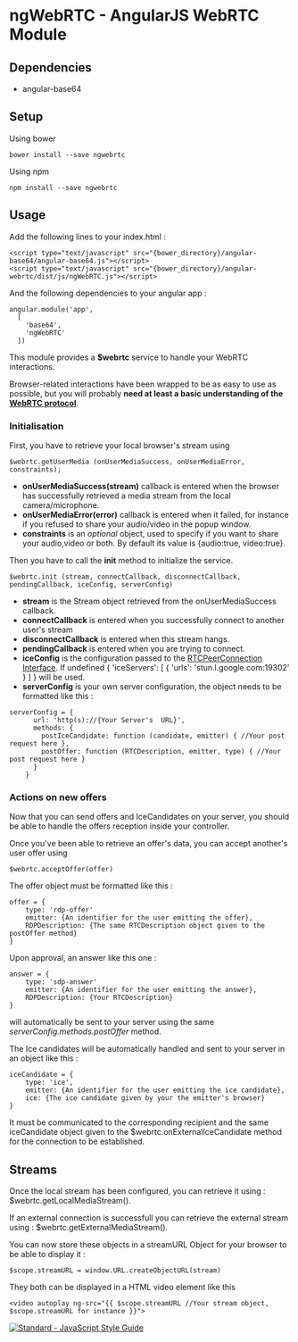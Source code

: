 # ngWebRTC - AngularJS WebRTC Module

## Dependencies

- angular-base64

## Setup

Using bower

```bower install --save ngwebrtc```

Using npm

```npm install --save ngwebrtc```

## Usage

Add the following lines to your index.html :
```
<script type="text/javascript" src="{bower_directory}/angular-base64/angular-base64.js"></script>
<script type="text/javascript" src="{bower_directory}/angular-webrtc/dist/js/ngWebRTC.js"></script>
```

And the following dependencies to your angular app : 

```
angular.module('app',
  [
    'base64',
    'ngWebRTC'
  ])
```

This module provides a **$webrtc** service to handle your WebRTC interactions.

Browser-related interactions have been wrapped to be as easy to use as possible, but you will probably **need at least a basic 
understanding of the [WebRTC protocol](https://www.w3.org/TR/webrtc)**.

### Initialisation

First, you have to retrieve your local browser's stream using 

```   
$webrtc.getUserMedia (onUserMediaSuccess, onUserMediaError, constraints);
```

- **onUserMediaSuccess(stream)** callback is entered when the browser has successfully retrieved a media stream from the local 
camera/microphone.
- **onUserMediaError(error)** callback is entered when it failed, for instance if you refused to share your audio/video 
in the popup window.
- **constraints** is an *optional* object, used to specify if you want to share your audio,video or both. By default its
value is {audio:true, video:true}.

Then you have to call the **init** method to initialize the service.

```
$webrtc.init (stream, connectCallback, disconnectCallback, pendingCallback, iceConfig, serverConfig)
```

- **stream** is the Stream object retrieved from the onUserMediaSuccess callback.
- **connectCallback** is entered when you successfully connect to another user's stream
- **disconnectCallback** is entered when this stream hangs.
- **pendingCallback** is entered when you are trying to connect.
- **iceConfig** is the configuration passed to the [RTCPeerConnection Interface](https://www.w3.org/TR/webrtc/#rtcpeerconnection-interface).
If undefined { 'iceServers': [ { 'urls': 'stun.l.google.com:19302' } ] } will be used.
- **serverConfig** is your own server configuration, the object needs to be formatted like this :
```
serverConfig = {
      url: 'http(s)://{Your Server's  URL}',
      methods: {
        postIceCandidate: function (candidate, emitter) { //Your post request here },
        postOffer: function (RTCDescription, emitter, type) { //Your post request here }
      }
    }
```

### Actions on new offers

Now that you can send offers and IceCandidates on your server, you should be able to handle the offers reception inside your controller.

Once you've been able to retrieve an offer's data, you can accept another's user offer using

```
$webrtc.acceptOffer(offer)
```

The offer object must be formatted like this : 
```
offer = {
    type: 'rdp-offer'
    emitter: {An identifier for the user emitting the offer},
    RDPDescription: {The same RTCDescription object given to the postOffer method}
}
```

Upon approval, an answer like this one  :
```
answer = {
    type: 'sdp-answer'
    emitter: {An identifier for the user emitting the answer},
    RDPDescription: {Your RTCDescription}
}
```

will automatically be sent to your server using the same *serverConfig.methods.postOffer* method.

The Ice candidates will be automatically handled and sent to your server in an object like this :
```
iceCandidate = {
    type: 'ice',
    emitter: {An identifier for the user emitting the ice candidate},
    ice: {The ice candidate given by your the emitter's browser}
}
```

It must be communicated to the corresponding recipient and the same iceCandidate object given to the $webrtc.onExternalIceCandidate method
for the connection to be established.

## Streams

Once the local stream has been configured, you can retrieve it using : 
$webrtc.getLocalMediaStream().

If an external connection is successfull you can retrieve the external stream using : 
$webrtc.getExternalMediaStream().

You can now store these objects in a streamURL Object for your browser to be able to display it :
```
$scope.streamURL = window.URL.createObjectURL(stream)
```

They both can be displayed in a HTML video element like this
```
<video autoplay ng-src="{{ $scope.streamURL //Your stream object, $scope.streamURL for instance }}">
```


[![Standard - JavaScript Style Guide](https://img.shields.io/badge/code%20style-standard-brightgreen.svg)](http://standardjs.com/)
